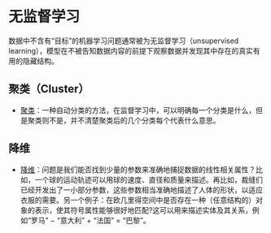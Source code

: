 # 无监督学习

数据中不含有“目标”的机器学习问题通常被为无监督学习（unsupervised learning），模型在不被告知数据内容的前提下观察数据并发现其中存在的真实有用的隐藏结构。

## 聚类（Cluster）

- [聚类](10_cluster/README.md)：一种自动分类的方法，在监督学习中，可以明确每一个分类是什么，但是聚类则不是，并不清楚聚类后的几个分类每个代表什么意思。

## 降维

- [降维](20_dimension-reduction/README.md)：问题是我们能否找到少量的参数来准确地捕捉数据的线性相关属性？比如，一个球的运动轨迹可以用球的速度、直径和质量来描述。再比如，裁缝们已经开发出了一小部分参数，这些参数相当准确地描述了人体的形状，以适应衣服的需要。另一个例子：在欧几里得空间中是否存在一种（任意结构的）对象的表示，使其符号属性能够很好地匹配?这可以用来描述实体及其关系，例如“罗马” $-$ “意大利” $+$ “法国” $=$ “巴黎”。

